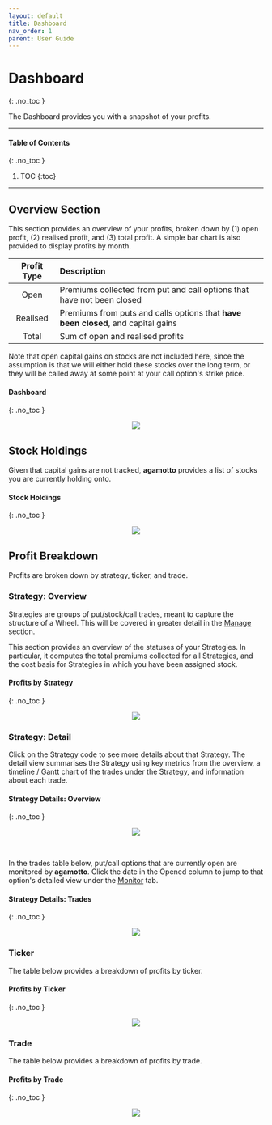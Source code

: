 ```yaml
---
layout: default
title: Dashboard
nav_order: 1
parent: User Guide
---
```


# Dashboard
{: .no_toc }

The Dashboard provides you with a snapshot of your profits.

---

#### Table of Contents
{: .no_toc }

1. TOC
{:toc}

---

## Overview Section
This section provides an overview of your profits, broken down by (1) open profit, (2) realised profit, and (3) total profit. A simple bar chart is also provided to display profits by month.

| Profit Type | Description |
| :---------: | :---------- |
| Open        | Premiums collected from put and call options that have not been closed |
| Realised    | Premiums from puts and calls options that **have been closed**, and capital gains |
| Total       | Sum of open and realised profits |

Note that open capital gains on stocks are not included here, since the assumption is that we will either hold these stocks over the long term, or they will be called away at some point at your call option's strike price.

#### Dashboard
{: .no_toc }

<p align="center">
    <img src="https://raw.githubusercontent.com/chrischow/agamotto/main/docs/images/dashboard-overview.jpg">
</p>

## Stock Holdings
Given that capital gains are not tracked, **agamotto** provides a list of stocks you are currently holding onto.

#### Stock Holdings
{: .no_toc }

<p align="center">
    <img src="https://raw.githubusercontent.com/chrischow/agamotto/main/docs/images/dashboard-stocks.jpg">
</p>

## Profit Breakdown
Profits are broken down by strategy, ticker, and trade.

### Strategy: Overview
Strategies are groups of put/stock/call trades, meant to capture the structure of a Wheel. This will be covered in greater detail in the [Manage](manage.md) section.

This section provides an overview of the statuses of your Strategies. In particular, it computes the total premiums collected for all Strategies, and the cost basis for Strategies in which you have been assigned stock.

#### Profits by Strategy
{: .no_toc }

<p align="center">
    <img src="https://raw.githubusercontent.com/chrischow/agamotto/main/docs/images/profit_breakdown-strategy.jpg">
</p>

### Strategy: Detail
Click on the Strategy code to see more details about that Strategy. The detail view summarises the Strategy using key metrics from the overview, a timeline / Gantt chart of the trades under the Strategy, and information about each trade.

#### Strategy Details: Overview
{: .no_toc }

<p align="center">
    <img src="https://raw.githubusercontent.com/chrischow/agamotto/main/docs/images/dashboard-strategy-detail-overview.jpg">
</p>

<br>

In the trades table below, put/call options that are currently open are monitored by **agamotto**. Click the date in the Opened column to jump to that option's detailed view under the [Monitor](monitor.md) tab.

#### Strategy Details: Trades
{: .no_toc }

<p align="center">
    <img src="https://raw.githubusercontent.com/chrischow/agamotto/main/docs/images/dashboard-strategy-detail-trades.jpg">
</p>

### Ticker
The table below provides a breakdown of profits by ticker.

#### Profits by Ticker
{: .no_toc }

<p align="center">
    <img src="https://raw.githubusercontent.com/chrischow/agamotto/main/docs/images/profit_breakdown-ticker.jpg">
</p>

### Trade
The table below provides a breakdown of profits by trade.

#### Profits by Trade
{: .no_toc }

<p align="center">
    <img src="https://raw.githubusercontent.com/chrischow/agamotto/main/docs/images/profit_breakdown-trade.jpg">
</p>